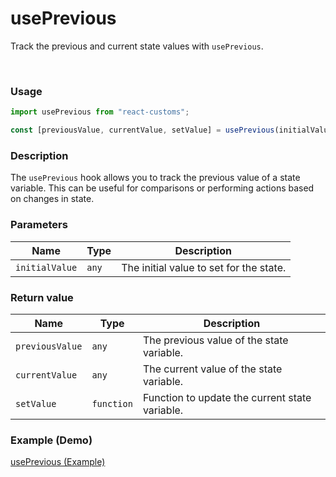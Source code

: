 # usePrevious

Track the previous and current state values with `usePrevious`.

<br>

### Usage

```jsx
import usePrevious from "react-customs";

const [previousValue, currentValue, setValue] = usePrevious(initialValue);
```

### Description

The `usePrevious` hook allows you to track the previous value of a state variable. This can be useful for comparisons or performing actions based on changes in state.

### Parameters

| Name           | Type  | Description                             |
| -------------- | ----- | --------------------------------------- |
| `initialValue` | `any` | The initial value to set for the state. |

### Return value

| Name            | Type       | Description                                    |
| --------------- | ---------- | ---------------------------------------------- |
| `previousValue` | `any`      | The previous value of the state variable.      |
| `currentValue`  | `any`      | The current value of the state variable.       |
| `setValue`      | `function` | Function to update the current state variable. |

### Example (Demo)

<a href="https://use-previous.pages.dev/" target="_blank">usePrevious (Example)</a>

